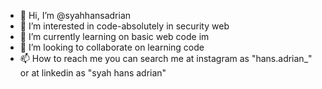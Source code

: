 - 👋 Hi, I’m @syahhansadrian
- 👀 I’m interested in code-absolutely in security web
- 🌱 I’m currently learning on basic web code im 
- 💞️ I’m looking to collaborate on learning code
- 📫 How to reach me you can search me at instagram as "hans.adrian_" or at linkedin as "syah hans adrian"
<!---
syahhansadrian/syahhansadrian is a ✨ special ✨ repository because its `README.md` (this file) appears on your GitHub profile.
You can click the Preview link to take a look at your changes.
--->
